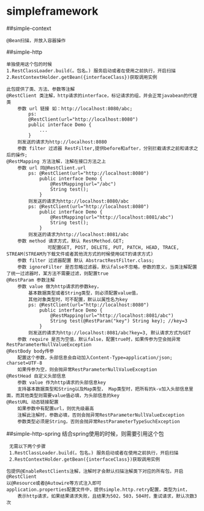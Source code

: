 # simpleframework

##simple-context

    @Bean扫描，并放入容器操作
    
##simple-http
    
    单独使用这个包的时候
    1.RestClassLoader.build(。包名。) 服务启动或者在使用之前执行，开启扫描
    2.RestContextHolder.getBean({interfaceClass})获取调用实例
    
    此包提供了类、方法、参数等注解
    @RestClient 类注解，http请求的interface，标记请求的组，并会正常javabean的代理类
        参数 url 链接 如：http://localhost:8080/abc;
            ps: 
            @RestClient(url="http://localhost:8080")
            public interface Demo {
                ...
            }
        则发送的请求为http://localhost:8080
        参数 filter 过滤器 RestFilter,提供before和after，分别拦截请求之前和请求之后的操作;
    @RestMapping 方法注解，注解在接口方法之上
        参数 url 同@RestClient.url
            ps: @RestClient(url="http://localhost:8080")
                public interface Demo {
                    @RestMapping(url="/abc")
                    String test();
                }
            则发送的请求为http://localhost:8080/abc
            ps: @RestClient(url="http://localhost:8080")
                public interface Demo {
                    @RestMapping(url="http://localhost:8081/abc")
                    String test();
                }
            则发送的请求为http://localhost:8081/abc
        参数 method 请求方式，默认 RestMethod.GET; 
                   可配置GET, POST, DELETE, PUT, PATCH, HEAD, TRACE, STREAM(STREAM为下载文件或者其他流方式的时候使用GET的请求方式)
        参数 filter 过滤器配置 默认 AbstractRestFilter.class;
        参数 ignoreFilter 是否忽略过滤器，默认false不忽略，参数的意义，当类注解配置了统一过滤器时，某方法不需要过滤，则配置true 
    @RestParam 参数注解
        参数 value 做为http请求的参数key， 
            基本数据类型或者String类型，则必须配置value值，
            其他对象类型时，可不配置，默认以属性名为key
            ps: @RestClient(url="http://localhost:8080")
                public interface Demo {
                    @RestMapping(url="http://localhost:8081/abc")
                    String test(@RestParam("key") String key); //key=3
                }
            则发送的请求为http://localhost:8081/abc?key=3, 默认请求方式为GET
        参数 require 是否为空值，默认false，配置true时，如果传参为空会抛异常RestParameterNullValueException
    @RestBody body传参
        配置这个参数，头部信息会自动加入Content-Type=application/json; charset=UTF-8
        如果传参为空，则会抛异常RestParameterNullValueException
    @RestHead 自定义头部信息
        参数 value 作为http请求的头部信息key
        支持基本数据类型和String以及Map类型， Map类型时，把所有的k-v加入头部信息里面，而其他类型则需要value值必填，为头部信息的key
    @RestURL 动态链接配置
        如果参数中有配置url，则优先级最高
        注解此注解时，参数必填，否则会抛异常RestParameterNullValueException
        参数类型必须是String，否则会抛异常RestParameterTypeSuchException
    
##simple-http-spring  结合spring使用的时候，则需要引用这个包
    
     无需以下两个步骤
     1.RestClassLoader.build(。包名。) 服务启动或者在使用之前执行，开启扫描
     2.RestContextHolder.getBean({interfaceClass})获取调用实例
    
    包提供@EnableRestClients注解，注解时才会默认扫描注解类下对应的所有包，开启@RestClient
    以@Resource或者@Autowire等方式注入即可
    application.properties配置文件中，提供simple.http.retry配置，类型为int，
        表示http请求，如果结果请求失败，且结果为502，503，504时，重试请求，默认次数3次
    
        
     